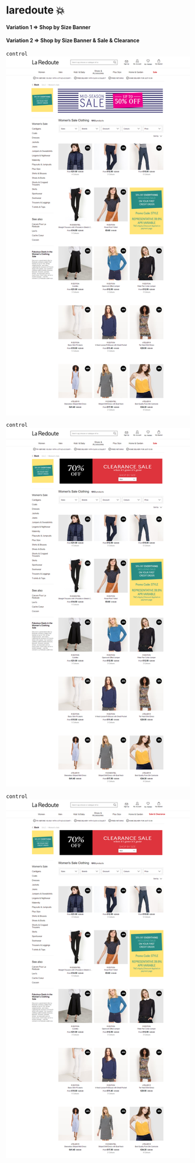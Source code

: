 # laredoute :boom:

#### Variation 1 => Shop by Size Banner
#### Variation 2 => Shop by Size Banner & Sale & Clearance

<kbd>control</kbd>
![](src/Control.png)


<kbd>control</kbd>
![](src/V1.png)


<kbd>control</kbd>
![](src/V2.png)
